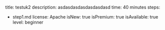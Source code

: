 title: testuk2
description: asdasdasdasdasdasdasd
time: 40 minutes
steps:
  - step1.md
license: Apache
isNew: true
isPremium: true
isAvailable: true
level: beginner
